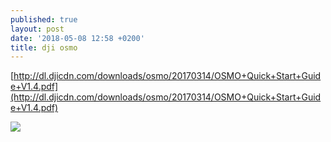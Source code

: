```yaml
---
published: true
layout: post
date: '2018-05-08 12:58 +0200'
title: dji osmo
---
```

[http://dl.djicdn.com/downloads/osmo/20170314/OSMO+Quick+Start+Guide+V1.4.pdf](http://dl.djicdn.com/downloads/osmo/20170314/OSMO+Quick+Start+Guide+V1.4.pdf)

![](https://hud.si/wp-content/uploads/2017/02/dji-osmo-mobile.png)

